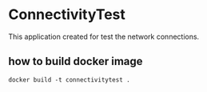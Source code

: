 # ConnectivityTest

This application created for test the network connections.


## how to build docker image

```shell
docker build -t connectivitytest .
```